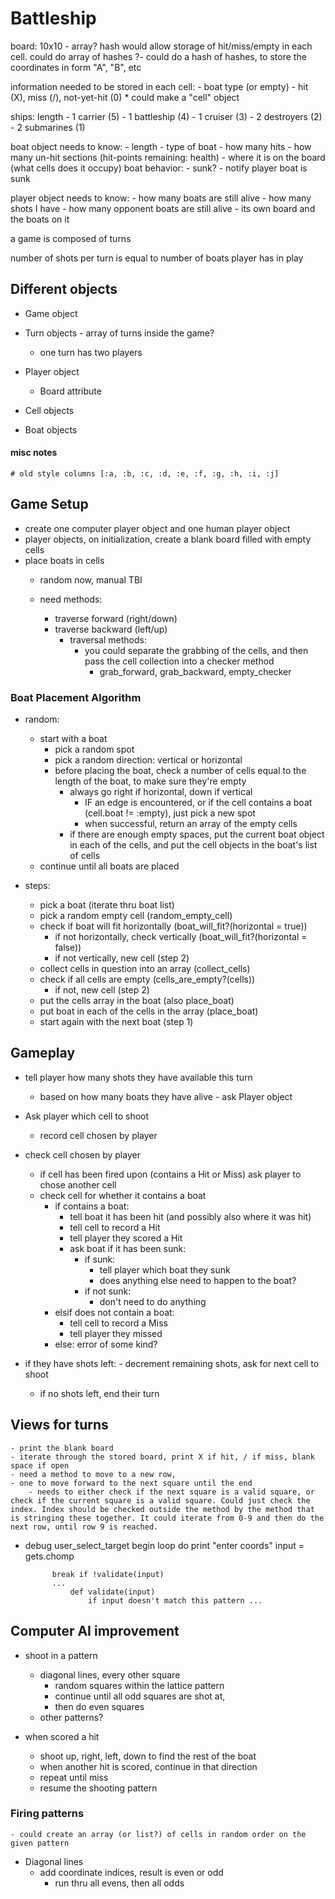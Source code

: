 # Battleship

board: 10x10 - array? hash would allow storage of hit/miss/empty in each cell. could do array of hashes
?- could do a hash of hashes, to store the coordinates in form "A", "B", etc

information needed to be stored in each cell: 
	- boat type (or empty)
	- hit (X), miss (/), not-yet-hit (0)
	* could make a "cell" object

ships: 					length
	- 1 carrier 		(5)
	- 1 battleship 	(4)
	- 1 cruiser 		(3)
	- 2 destroyers 	(2)
	- 2 submarines 	(1)

boat object needs to know:
	- length
	- type of boat
	- how many hits
	- how many un-hit sections (hit-points remaining: health)
	- where it is on the board (what cells does it occupy)
boat behavior: 
	- sunk? - notify player boat is sunk

player object needs to know: 
	- how many boats are still alive - how many shots I have
	- how many opponent boats are still alive
	- its own board and the boats on it

a game is composed of turns

number of shots per turn is equal to number of boats player has in play


## Different objects

* Game object

* Turn objects - array of turns inside the game?
	- one turn has two players

* Player object
	- Board attribute

* Cell objects

* Boat objects


#### misc notes

	# old style columns [:a, :b, :c, :d, :e, :f, :g, :h, :i, :j]


## Game Setup

* create one computer player object and one human player object
* player objects, on initialization, create a blank board filled with empty cells
* place boats in cells 
	* random now, manual TBI

	* need methods: 
		- traverse forward (right/down)
		- traverse backward (left/up)
			- traversal methods: 
				- you could separate the grabbing of the cells, and then pass the cell collection into a checker method
					- grab_forward, grab_backward, empty_checker


### Boat Placement Algorithm

* random:
	- start with a boat
		- pick a random spot
		- pick a random direction: vertical or horizontal
		- before placing the boat, check a number of cells equal to the length of the boat, to make sure they're empty
			- always go right if horizontal, down if vertical
				- IF an edge is encountered, or if the cell contains a boat (cell.boat != :empty), just pick a new spot
				- when successful, return an array of the empty cells
			- if there are enough empty spaces, put the current boat object in each of the cells, and put the cell objects in the boat's list of cells
	- continue until all boats are placed

* steps: 
	- pick a boat (iterate thru boat list)
	- pick a random empty cell (random_empty_cell)
	- check if boat will fit horizontally (boat_will_fit?(horizontal = true))
		- if not horizontally, check vertically (boat_will_fit?(horizontal = false))
		- if not vertically, new cell (step 2)
	- collect cells in question into an array (collect_cells)
	- check if all cells are empty (cells_are_empty?(cells))
		- if not, new cell (step 2)
	- put the cells array in the boat (also place_boat)
	- put boat in each of the cells in the array (place_boat)
	- start again with the next boat (step 1)


## Gameplay

* tell player how many shots they have available this turn
	- based on how many boats they have alive - ask Player object

* Ask player which cell to shoot
	- record cell chosen by player

* check cell chosen by player
	- if cell has been fired upon (contains a Hit or Miss) ask player to chose another cell
	- check cell for whether it contains a boat
		- if contains a boat:
			- tell boat it has been hit (and possibly also where it was hit)
			- tell cell to record a Hit
			- tell player they scored a Hit
			- ask boat if it has been sunk:
				- if sunk:
					- tell player which boat they sunk
					- does anything else need to happen to the boat?
				- if not sunk:
					- don't need to do anything
		- elsif does not contain a boat:
			- tell cell to record a Miss
			- tell player they missed
		- else: error of some kind?

* if they have shots left:
		- decrement remaining shots, ask for next cell to shoot
	- if no shots left, end their turn



## Views for turns

	- print the blank board
	- iterate through the stored board, print X if hit, / if miss, blank space if open
	- need a method to move to a new row, 
	- one to move forward to the next square until the end
		- needs to either check if the next square is a valid square, or check if the current square is a valid square. Could just check the index. Index should be checked outside the method by the method that is stringing these together. It could iterate from 0-9 and then do the next row, until row 9 is reached. 



* debug user_select_target
	begin
		loop do 
			print "enter coords"
			input = gets.chomp

			break if !validate(input)
			...
				def validate(input)
					if input doesn't match this pattern ...



## Computer AI improvement

*	shoot in a pattern
	- diagonal lines, every other square
		- random squares within the lattice pattern
		- continue until all odd squares are shot at, 
		- then do even squares
	- other patterns?

* when scored a hit
	- shoot up, right, left, down to find the rest of the boat
	- when another hit is scored, continue in that direction
	- repeat until miss
	- resume the shooting pattern



### Firing patterns

	- could create an array (or list?) of cells in random order on the given pattern

* Diagonal lines
	- add coordinate indices, result is even or odd
		- run thru all evens, then all odds
















